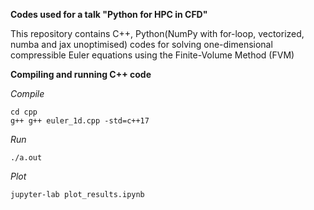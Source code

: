 **Codes used for a talk "Python for HPC in CFD"**

This repository contains C++, Python(NumPy with for-loop, vectorized, numba and jax unoptimised) codes
for solving one-dimensional compressible Euler equations using the Finite-Volume Method (FVM)

**Compiling and running C++ code**

*Compile*
```
cd cpp 
g++ g++ euler_1d.cpp -std=c++17
```

*Run*
```
./a.out
```

*Plot*
```
jupyter-lab plot_results.ipynb
```




